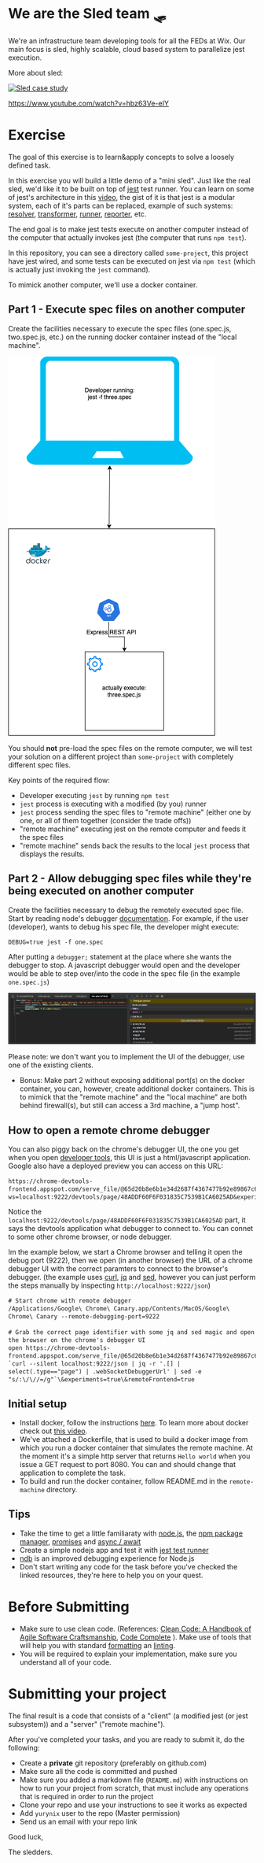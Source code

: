 # We are the Sled team 🛷
We're an infrastructure team developing tools for all the FEDs at Wix.
Our main focus is sled, highly scalable, cloud based system to parallelize jest execution.

More about sled:

[![Sled case study](https://img.youtube.com/vi/hbz63Ve-eIY/0.jpg)](https://www.youtube.com/watch?v=hbz63Ve-eIY)

https://www.youtube.com/watch?v=hbz63Ve-eIY


# Exercise
The goal of this exercise is to learn&apply concepts to solve a loosely defined task.

In this exercise you will build a little demo of a "mini sled".
Just like the real sled, we'd like it to be built on top of [jest](https://github.com/facebook/jest) test runner.
You can learn on some of jest's architecture in this [video](https://www.youtube.com/watch?v=3YDiloj8_d0), the gist of it is that jest is a modular system,
each of it's parts can be replaced, example of such systems: [resolver](https://jestjs.io/docs/en/configuration#resolver-string), [transformer](https://jestjs.io/docs/en/configuration#transform-objectstring-pathtotransformer--pathtotransformer-object), [runner](https://jestjs.io/docs/en/configuration#runner-string), [reporter](https://jestjs.io/docs/en/configuration#reporters-arraymodulename--modulename-options), etc.

The end goal is to make jest tests execute on another computer instead of the computer that actually invokes jest (the computer that runs `npm test`).

In this repository, you can see a directory called `some-project`, this project have jest wired, and some tests
can be executed on jest via `npm test` (which is actually just invoking the `jest` command).

To mimick another computer, we'll use a docker container.

## Part 1 - Execute spec files on another computer
Create the facilities necessary to execute the spec files (one.spec.js, two.spec.js, etc.) on the running docker container instead of the "local machine".

![Remote jest execution diagram](jest_run_diagram.png)


You should **not** pre-load the spec files on the remote computer, we will test your solution on a different project than `some-project` with completely different spec files.

Key points of the required flow:
* Developer executing `jest` by running `npm test`
* `jest` process is executing with a modified (by you) runner
* `jest` process sending the spec files to "remote machine" (either one by one, or all of them together (consider the trade offs))
* "remote machine" executing jest on the remote computer and feeds it the spec files
* "remote machine" sends back the results to the local `jest` process that displays the results.

## Part 2 - Allow debugging spec files while they're being executed on another computer
Create the facilities necessary to debug the remotely executed spec file.
Start by reading node's debugger [documentation](https://nodejs.org/en/docs/guides/debugging-getting-started/).
For example, if the user (developer), wants to debug his spec file, the developer might execute:
```shell
DEBUG=true jest -f one.spec
```
After putting a `debugger;` statement at the place where she wants the debugger to stop.
A javascript debugger would open and the developer would be able to step over/into the code in the spec file (in the example `one.spec.js`)

![Remote debugger example](debugger.png)

Please note: we don't want you to implement the UI of the debugger, use one of the existing clients.

* Bonus: Make part 2 without exposing additional port(s) on the docker container, you can, however, create additional docker containers. This is to mimick that the "remote machine" and the "local machine" are both behind firewall(s), but still can access a 3rd machine, a "jump host".


## How to open a remote chrome debugger
You can also piggy back on the chrome's debugger UI, the one you get when you open [developer tools](https://developers.google.com/web/tools/chrome-devtools), this UI is just a html/javascript application.
Google also have a deployed preview you can access on this URL:
```
https://chrome-devtools-frontend.appspot.com/serve_file/@65d20b8e6b1e34d2687f4367477b92e89867c6f5/inspector.html?ws=localhost:9222/devtools/page/48ADDF60F6F031835C7539B1CA6025AD&experiments=true&remoteFrontend=true
```

Notice the `localhost:9222/devtools/page/48ADDF60F6F031835C7539B1CA6025AD` part, it says the devtools application what debugger to connect to. You can connet to some other chrome browser, or node debugger.


Im the example below, we start a Chrome browser
and telling it open the debug port (9222), then we open (in another browser) the URL of a chrome debugger UI with the correct paramters to connect to the browser's debugger.
(the example uses [curl](https://github.com/curl/curl), [jq](https://github.com/stedolan/jq) and [sed](https://linux.die.net/man/1/sed), however you can just perform the steps manually by inspecting `http://localhost:9222/json`)
```shell
# Start chrome with remote debugger
/Applications/Google\ Chrome\ Canary.app/Contents/MacOS/Google\ Chrome\ Canary --remote-debugging-port=9222

# Grab the correct page identifier with some jq and sed magic and open the browser on the chrome's debugger UI
open https://chrome-devtools-frontend.appspot.com/serve_file/@65d20b8e6b1e34d2687f4367477b92e89867c6f5/inspector.html?`curl --silent localhost:9222/json | jq -r '.[] | select(.type=="page") | .webSocketDebuggerUrl' | sed -e "s/:\/\//=/g"`\&experiments=true\&remoteFrontend=true
```

## Initial setup
* Install docker, follow the instructions [here](https://docs.docker.com/get-docker/). To learn more about docker check out [this video](https://www.youtube.com/watch?v=JSLpG_spOBM).
* We've attached a Dockerfile, that is used to build a docker image from which you run a docker container that simulates the remote machine. At the moment it's a simple http server that returns `Hello world` when you issue a GET request to port 8080. You can and should change that application to complete the task.
* To build and run the docker container, follow README.md in the `remote-machine` directory.


## Tips
* Take the time to get a little familiaraty with [node.js](https://nodejs.dev/learn), the [npm package manager](https://nodejs.dev/learn/an-introduction-to-the-npm-package-manager), [promises](https://nodejs.dev/learn/understanding-javascript-promises) and [async / await](https://nodejs.dev/learn/modern-asynchronous-javascript-with-async-and-await)
* Create a simple nodejs app and test it with [jest test runner](https://jestjs.io/docs/en/getting-started)
* [ndb](https://github.com/GoogleChromeLabs/ndb) is an improved debugging experience for Node.js
* Don't start writing any code for the task before you've checked the linked resources, they're here to help you on your quest.


# Before Submitting
* Make sure to use clean code. (References: [Clean Code: A Handbook of Agile Software Craftsmanship](https://www.amazon.com/Clean-Code-Handbook-Software-Craftsmanship/dp/0132350882), [Code Complete](https://www.amazon.com/Code-Complete-Practical-Handbook-Construction/dp/0735619670/) ). Make use of tools that will help you with standard [formatting](https://prettier.io/) an [linting](https://eslint.org/).
* You will be required to explain your implementation, make sure you understand all of your code.

# Submitting your project
The final result is a code that consists of a "client" (a modified jest (or jest subsystem)) and a "server" ("remote machine").

After you've completed your tasks, and you are ready to submit it, do the following:
* Create a **private** git repository (preferably on github.com)
* Make sure all the code is committed and pushed
* Make sure you added a markdown file (`README.md`) with instructions on how to run your project from scratch, that must include any operations that is required in order to run the project
* Clone your repo and use your instructions to see it works as expected
* Add `yurynix` user to the repo (Master permission)
* Send us an email with your repo link


Good luck,

The sledders.

